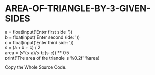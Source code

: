 # AREA-OF-TRIANGLE-BY-3-GIVEN-SIDES


a = float(input('Enter first side: '))  
b = float(input('Enter second side: '))  
c = float(input('Enter third side: '))  
s = (a + b + c) / 2    
area = (s*(s-a)*(s-b)*(s-c)) ** 0.5  
print('The area of the triangle is %0.2f' %area)   


Copy the Whole Source Code.
